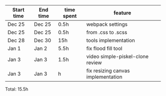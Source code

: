 | Start time  | End time | time spent | feature |
|-----------|-------------|-------------|-------------|
| Dec 25 | Dec 25 | 0.5h | webpack settings |
| Dec 25 | Dec 25 | 0.5h | from .css to .scss |
| Dec 28 | Dec 30 |	15h	| tools implementation |
| Jan 1 | Jan 2 | 5.5h | fix flood fill tool |
| Jan 3 | Jan 3 | 1.5h | video simple-piskel-clone review |
| Jan 3 | Jan 3 | h | fix resizing canvas implementation |



Total: 15.5h